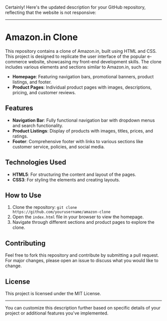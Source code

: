 Certainly! Here's the updated description for your GitHub repository, reflecting that the website is not responsive:

---

# Amazon.in Clone

This repository contains a clone of Amazon.in, built using HTML and CSS. This project is designed to replicate the user interface of the popular e-commerce website, showcasing my front-end development skills. The clone includes various elements and sections similar to Amazon.in, such as:

- **Homepage**: Featuring navigation bars, promotional banners, product listings, and footer.
- **Product Pages**: Individual product pages with images, descriptions, pricing, and customer reviews.

## Features

- **Navigation Bar**: Fully functional navigation bar with dropdown menus and search functionality.
- **Product Listings**: Display of products with images, titles, prices, and ratings.
- **Footer**: Comprehensive footer with links to various sections like customer service, policies, and social media.

## Technologies Used

- **HTML5**: For structuring the content and layout of the pages.
- **CSS3**: For styling the elements and creating layouts.

## How to Use

1. Clone the repository: `git clone https://github.com/yourusername/amazon-clone`
2. Open the `index.html` file in your browser to view the homepage.
3. Navigate through different sections and product pages to explore the clone.

## Contributing

Feel free to fork this repository and contribute by submitting a pull request. For major changes, please open an issue to discuss what you would like to change.

## License

This project is licensed under the MIT License.

---

You can customize this description further based on specific details of your project or additional features you've implemented.
